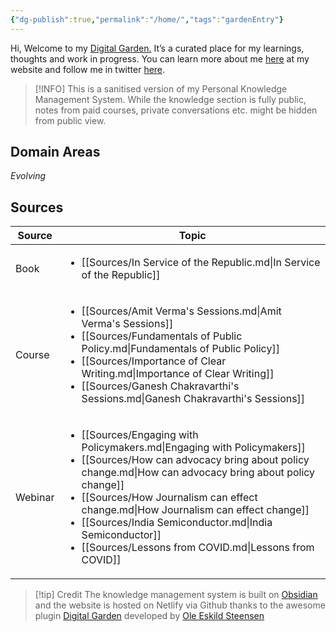 ```yaml
---
{"dg-publish":true,"permalink":"/home/","tags":"gardenEntry"}
---
```



Hi, 
Welcome to my [Digital Garden.](https://web.archive.org/web/20221112021127/https://maggieappleton.com/garden-history) It’s a curated place for my learnings, thoughts and work in progress. You can learn more about me [here](https://santhoshsaravanan.in/) at my website and follow me in twitter [here](https://twitter.com/santhosh_srvnn).    

> [!INFO] 
>  This is a sanitised version of my Personal Knowledge Management System. While the knowledge section is fully public, notes from paid courses, private conversations etc. might be hidden from public view. 

## Domain Areas
*Evolving*

## Sources
| Source  | Topic                                                                                                                                                                                                                                                                                                                                                                                                                              |
| ------- | ---------------------------------------------------------------------------------------------------------------------------------------------------------------------------------------------------------------------------------------------------------------------------------------------------------------------------------------------------------------------------------------------------------------------------------- |
| Book    | <ul><li>[[Sources/In Service of the Republic.md\\|In Service of the Republic]]</li></ul>                                                                                                                                                                                                                                                                                                                                           |
| Course  | <ul><li>[[Sources/Amit Verma's Sessions.md\\|Amit Verma's Sessions]]</li><li>[[Sources/Fundamentals of Public Policy.md\\|Fundamentals of Public Policy]]</li><li>[[Sources/Importance of Clear Writing.md\\|Importance of Clear Writing]]</li><li>[[Sources/Ganesh Chakravarthi's Sessions.md\\|Ganesh Chakravarthi's Sessions]]</li></ul>                                                                                        |
| Webinar | <ul><li>[[Sources/Engaging with Policymakers.md\\|Engaging with Policymakers]]</li><li>[[Sources/How can advocacy bring about policy change.md\\|How can advocacy bring about policy change]]</li><li>[[Sources/How Journalism can effect change.md\\|How Journalism can effect change]]</li><li>[[Sources/India Semiconductor.md\\|India Semiconductor]]</li><li>[[Sources/Lessons from COVID.md\\|Lessons from COVID]]</li></ul> |


> [!tip] Credit
>  The knowledge management system is built on [Obsidian](https://obsidian.md/) and the website is hosted on Netlify via Github thanks to the awesome plugin [Digital Garden](https://github.com/oleeskild/obsidian-digital-garden) developed by [Ole Eskild Steensen](https://ko-fi.com/oleeskild)